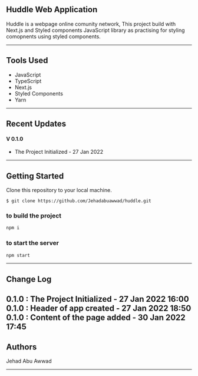 ## Huddle Web Application

Huddle is a webpage online comunity network, This project build
with Next.js and Styled components JavaScript library as practising
for styling comopnents using styled components.

---

## Tools Used

- JavaScript
- TypeScript
- Next.js
- Styled Components
- Yarn

---

## Recent Updates

#### V 0.1.0

- The Project Initialized - 27 Jan 2022

---

## Getting Started

Clone this repository to your local machine.

```
$ git clone https://github.com/Jehadabuawwad/huddle.git
```

### to build the project

```bash
npm i
```

### to start the server

```bash
npm start
```

---

<!--
## Usage

**_[Provide some images of your app with brief description as title]_**

### Overview of Recent Posts

![Overview of Recent Posts](https://via.placeholder.com/500x250)

### Creating a Post

![Post Creation](https://via.placeholder.com/500x250)

### Enriching a Post

![Enriching Post](https://via.placeholder.com/500x250)

### Viewing Post Details

![Details of Post](https://via.placeholder.com/500x250)

 -->

## Change Log

0.1.0 : The Project Initialized - 27 Jan 2022 16:00
0.1.0 : Header of app created - 27 Jan 2022 18:50
0.1.0 : Content of the page added - 30 Jan 2022 17:45
---

## Authors

Jehad Abu Awwad

---
